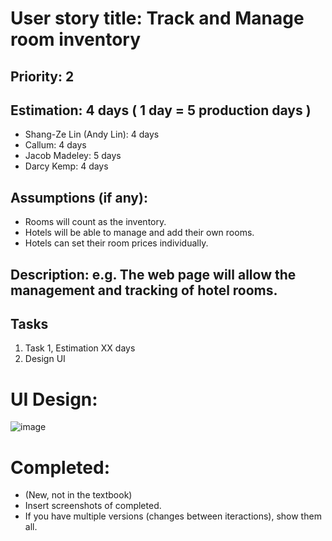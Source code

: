 # User story title: Track and Manage room inventory

## Priority: 2 

## Estimation: 4 days ( 1 day = 5 production days  ) 

* Shang-Ze Lin (Andy Lin): 4 days
* Callum: 4 days
* Jacob Madeley: 5 days
* Darcy Kemp: 4 days

## Assumptions (if any):
* Rooms will count as the inventory. 
* Hotels will be able to manage and add their own rooms.
* Hotels can set their room prices individually.

## Description: e.g. The web page will allow the management and tracking of hotel rooms. 

## Tasks

1. Task 1, Estimation XX days
2. Design UI

# UI Design:
![image](https://github.com/JacobMadeley/cp3407-project-v2024/assets/110138379/17dda377-38e2-4d98-9532-6a2a582b08b3)


# Completed:
* (New, not in the textbook) 
* Insert screenshots of completed. 
* If you have multiple versions (changes between iteractions), show them all.

